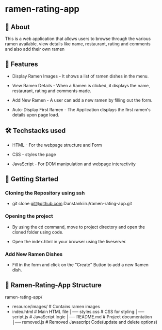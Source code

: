 # ramen-rating-app

## 📌 About
This is a web application that allows users to browse through the various ramen available, view details like name, restaurant, rating and comments and also add their own ramen

## 📜 Features

- Display Ramen Images - It shows a list of ramen dishes in the menu.

- View Ramen Details - When a Ramen is clicked, it displays the name, restaurant, rating and comments made.

- Add New Ramen -  A user can add a new ramen by filling out the form.

- Auto-Display First Ramen - The Application displays the first ramen's details upon page load.

## 🛠️  Techstacks used

- HTML - For the webpage structure and Form

- CSS - styles the page

- JavaScript - For DOM manipulation and webpage interactivity

## 🚀 Getting Started

### Cloning the Repository using ssh

-   git clone git@github.com:Dunstankiiru/ramen-rating-app.git

### Opening the project

-   By using the cd command, move to project directory and open the cloned folder using code.

- Open the index.html in your browser using the liveserver.

### Add New Ramen Dishes

- Fill in the form and click on the "Create" Button to add a new Ramen dish.

## 📂 Ramen-Rating-App Structure

ramen-rating-app/
- resource/images/    # Contains ramen images
- index.html          # Main HTML file
│── styles.css          # CSS for styling
│── script.js           # JavaScript logic
│── README.md           # Project documentation
│── removed.js          # Removed Javascript Code(update and delete options)